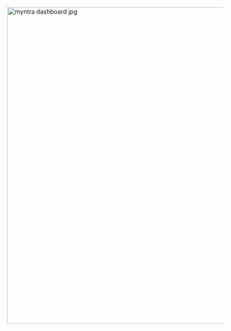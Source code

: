 <img width="1318" height="738" alt="myntra dashboard jpg" src="https://github.com/user-attachments/assets/e780af70-76d9-4a9d-84e8-18ddf3ec30f9" />
